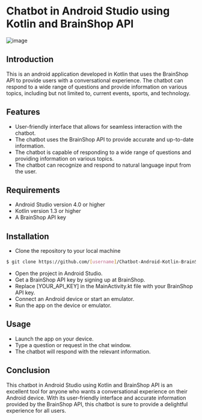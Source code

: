 # Chatbot in Android Studio using Kotlin and BrainShop API

![image](https://user-images.githubusercontent.com/58862894/217341735-d6096382-3a47-49a5-a9ef-a445063365fd.png)


## Introduction

This is an android application developed in Kotlin that uses the BrainShop API to provide users with a conversational experience. 
The chatbot can respond to a wide range of questions and provide information on various topics, including but not limited to, current events, sports, 
and technology.

## Features

- User-friendly interface that allows for seamless interaction with the chatbot.
- The chatbot uses the BrainShop API to provide accurate and up-to-date information.
- The chatbot is capable of responding to a wide range of questions and providing information on various topics.
- The chatbot can recognize and respond to natural language input from the user.

## Requirements

- Android Studio version 4.0 or higher
- Kotlin version 1.3 or higher
- A BrainShop API key

## Installation

- Clone the repository to your local machine
```bash
$ git clone https://github.com/[username]/Chatbot-Android-Kotlin-BrainShop.git
```

- Open the project in Android Studio.
- Get a BrainShop API key by signing up at BrainShop.
- Replace [YOUR_API_KEY] in the MainActivity.kt file with your BrainShop API key.
- Connect an Android device or start an emulator.
- Run the app on the device or emulator.

## Usage
- Launch the app on your device.
- Type a question or request in the chat window.
- The chatbot will respond with the relevant information.

## Conclusion

This chatbot in Android Studio using Kotlin and BrainShop API is an excellent tool for anyone who wants a conversational experience on their Android device. With its user-friendly interface and accurate information provided by the BrainShop API, this chatbot is sure to provide a delightful experience for all users.
